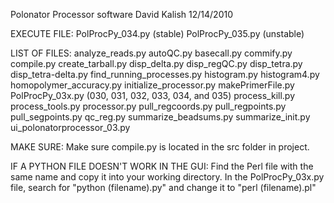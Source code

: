 Polonator Processor software
David Kalish
12/14/2010

EXECUTE FILE:
        PolProcPy_034.py    (stable)
        PolProcPy_035.py    (unstable)

LIST OF FILES:
        analyze_reads.py
        autoQC.py
        basecall.py
        commify.py
        compile.py
        create_tarball.py
        disp_delta.py
        disp_regQC.py
        disp_tetra.py
        disp_tetra-delta.py
        find_running_processes.py
        histogram.py
        histogram4.py
        homopolymer_accuracy.py
        initialize_processor.py
        makePrimerFile.py
        PolProcPy_03x.py (030, 031, 032, 033, 034, and 035)
        process_kill.py
        process_tools.py
        processor.py
        pull_regcoords.py
        pull_regpoints.py
        pull_segpoints.py
        qc_reg.py
        summarize_beadsums.py
        summarize_init.py
        ui_polonatorprocessor_03.py

MAKE SURE:
        Make sure compile.py is located in the src folder in project.

IF A PYTHON FILE DOESN'T WORK IN THE GUI:
        Find the Perl file with the same name and copy it into your
        working directory.  In the PolProcPy_03x.py file, search for 
        "python (filename).py" and change it to "perl (filename).pl"